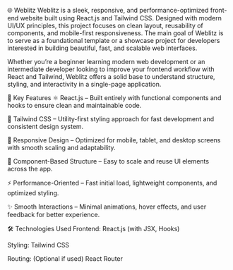 🌐 Weblitz
Weblitz is a sleek, responsive, and performance-optimized front-end website built using React.js and Tailwind CSS. Designed with modern UI/UX principles, this project focuses on clean layout, reusability of components, and mobile-first responsiveness. The main goal of Weblitz is to serve as a foundational template or a showcase project for developers interested in building beautiful, fast, and scalable web interfaces.

Whether you’re a beginner learning modern web development or an intermediate developer looking to improve your frontend workflow with React and Tailwind, Weblitz offers a solid base to understand structure, styling, and interactivity in a single-page application.

🚀 Key Features
⚛️ React.js – Built entirely with functional components and hooks to ensure clean and maintainable code.

🎨 Tailwind CSS – Utility-first styling approach for fast development and consistent design system.

📱 Responsive Design – Optimized for mobile, tablet, and desktop screens with smooth scaling and adaptability.

🧩 Component-Based Structure – Easy to scale and reuse UI elements across the app.

⚡ Performance-Oriented – Fast initial load, lightweight components, and optimized styling.

✨ Smooth Interactions – Minimal animations, hover effects, and user feedback for better experience.

🛠️ Technologies Used
Frontend: React.js (with JSX, Hooks)

Styling: Tailwind CSS

Routing: (Optional if used) React Router


